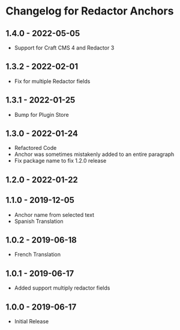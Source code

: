 # Changelog for Redactor Anchors

## 1.4.0 - 2022-05-05
- Support for Craft CMS 4 and Redactor 3

## 1.3.2 - 2022-02-01
- Fix for multiple Redactor fields

## 1.3.1 - 2022-01-25
- Bump for Plugin Store

## 1.3.0 - 2022-01-24
- Refactored Code
- Anchor was sometimes mistakenly added to an entire paragraph
- Fix package name to fix 1.2.0 release

## 1.2.0 - 2022-01-22

## 1.1.0 - 2019-12-05
- Anchor name from selected text
- Spanish Translation

## 1.0.2 - 2019-06-18
- French Translation

## 1.0.1 - 2019-06-17
- Added support multiply redactor fields

## 1.0.0 - 2019-06-17
- Initial Release
